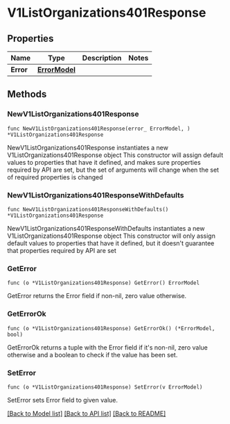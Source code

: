 # V1ListOrganizations401Response

## Properties

Name | Type | Description | Notes
------------ | ------------- | ------------- | -------------
**Error** | [**ErrorModel**](ErrorModel.md) |  | 

## Methods

### NewV1ListOrganizations401Response

`func NewV1ListOrganizations401Response(error_ ErrorModel, ) *V1ListOrganizations401Response`

NewV1ListOrganizations401Response instantiates a new V1ListOrganizations401Response object
This constructor will assign default values to properties that have it defined,
and makes sure properties required by API are set, but the set of arguments
will change when the set of required properties is changed

### NewV1ListOrganizations401ResponseWithDefaults

`func NewV1ListOrganizations401ResponseWithDefaults() *V1ListOrganizations401Response`

NewV1ListOrganizations401ResponseWithDefaults instantiates a new V1ListOrganizations401Response object
This constructor will only assign default values to properties that have it defined,
but it doesn't guarantee that properties required by API are set

### GetError

`func (o *V1ListOrganizations401Response) GetError() ErrorModel`

GetError returns the Error field if non-nil, zero value otherwise.

### GetErrorOk

`func (o *V1ListOrganizations401Response) GetErrorOk() (*ErrorModel, bool)`

GetErrorOk returns a tuple with the Error field if it's non-nil, zero value otherwise
and a boolean to check if the value has been set.

### SetError

`func (o *V1ListOrganizations401Response) SetError(v ErrorModel)`

SetError sets Error field to given value.



[[Back to Model list]](../README.md#documentation-for-models) [[Back to API list]](../README.md#documentation-for-api-endpoints) [[Back to README]](../README.md)


